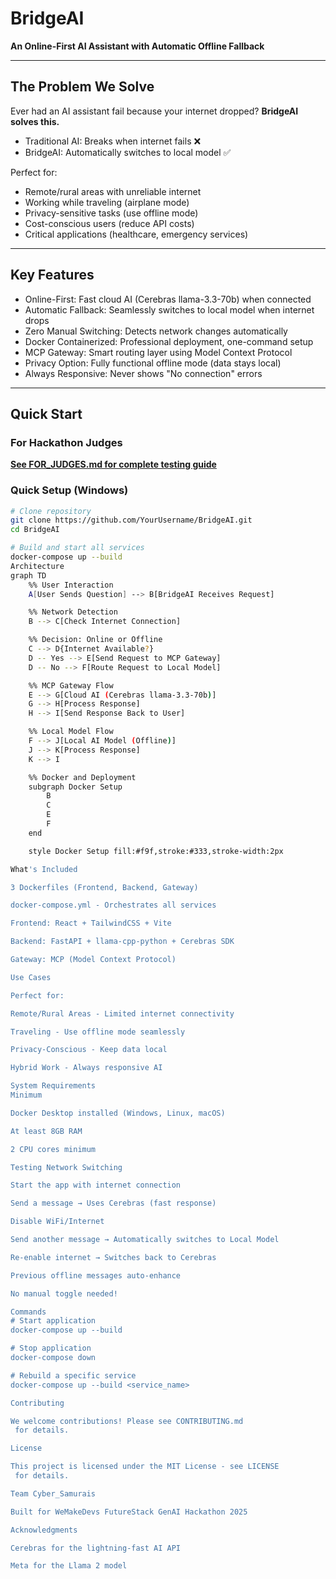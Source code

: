 # BridgeAI

**An Online-First AI Assistant with Automatic Offline Fallback**

---

## The Problem We Solve

Ever had an AI assistant fail because your internet dropped? **BridgeAI solves this.**

- Traditional AI: Breaks when internet fails ❌
- BridgeAI: Automatically switches to local model ✅

Perfect for:
- Remote/rural areas with unreliable internet
- Working while traveling (airplane mode)
- Privacy-sensitive tasks (use offline mode)
- Cost-conscious users (reduce API costs)
- Critical applications (healthcare, emergency services)

---

## Key Features

- Online-First: Fast cloud AI (Cerebras llama-3.3-70b) when connected
- Automatic Fallback: Seamlessly switches to local model when internet drops
- Zero Manual Switching: Detects network changes automatically
- Docker Containerized: Professional deployment, one-command setup
- MCP Gateway: Smart routing layer using Model Context Protocol
- Privacy Option: Fully functional offline mode (data stays local)
- Always Responsive: Never shows "No connection" errors

---

## Quick Start

### For Hackathon Judges
**[See FOR_JUDGES.md for complete testing guide](FOR_JUDGES.md)**

### Quick Setup (Windows)

```bash
# Clone repository
git clone https://github.com/YourUsername/BridgeAI.git
cd BridgeAI

# Build and start all services
docker-compose up --build
Architecture
graph TD
    %% User Interaction
    A[User Sends Question] --> B[BridgeAI Receives Request]

    %% Network Detection
    B --> C[Check Internet Connection]

    %% Decision: Online or Offline
    C --> D{Internet Available?}
    D -- Yes --> E[Send Request to MCP Gateway]
    D -- No --> F[Route Request to Local Model]

    %% MCP Gateway Flow
    E --> G[Cloud AI (Cerebras llama-3.3-70b)]
    G --> H[Process Response]
    H --> I[Send Response Back to User]

    %% Local Model Flow
    F --> J[Local AI Model (Offline)]
    J --> K[Process Response]
    K --> I

    %% Docker and Deployment
    subgraph Docker Setup
        B
        C
        E
        F
    end

    style Docker Setup fill:#f9f,stroke:#333,stroke-width:2px

What's Included

3 Dockerfiles (Frontend, Backend, Gateway)

docker-compose.yml - Orchestrates all services

Frontend: React + TailwindCSS + Vite

Backend: FastAPI + llama-cpp-python + Cerebras SDK

Gateway: MCP (Model Context Protocol)

Use Cases

Perfect for:

Remote/Rural Areas - Limited internet connectivity

Traveling - Use offline mode seamlessly

Privacy-Conscious - Keep data local

Hybrid Work - Always responsive AI

System Requirements
Minimum

Docker Desktop installed (Windows, Linux, macOS)

At least 8GB RAM

2 CPU cores minimum

Testing Network Switching

Start the app with internet connection

Send a message → Uses Cerebras (fast response)

Disable WiFi/Internet

Send another message → Automatically switches to Local Model

Re-enable internet → Switches back to Cerebras

Previous offline messages auto-enhance

No manual toggle needed!

Commands
# Start application
docker-compose up --build

# Stop application
docker-compose down

# Rebuild a specific service
docker-compose up --build <service_name>

Contributing

We welcome contributions! Please see CONTRIBUTING.md
 for details.

License

This project is licensed under the MIT License - see LICENSE
 for details.

Team Cyber_Samurais

Built for WeMakeDevs FutureStack GenAI Hackathon 2025

Acknowledgments

Cerebras for the lightning-fast AI API

Meta for the Llama 2 model
